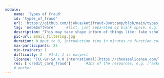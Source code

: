 ```yaml
---
module:
    name: 'Types of Fraud'
    id: 'types_of_fraud'
    url: 'https://github.com/ijokua/Antifraud-Bootcamp/blob/main/types_of_fraud.md'     #url that is linked in the table view, can be empty
    tag: 'Web&Software'     #list, just separated by blank space, e.g. 'Web Open_Source'
    description: "This may take shape inform of things like; fake scholarships, relationship fraud, bank account theft and social media fraud among others."
    pic-url: Email_filtering.jpg
    duration: 0 #put to 0, introduction time in minutes no function currently, the resources have their own time blocks
    max-participants: 25
    min-trainers: 1
    difficulty: 2   #1-3, 1 is easyest
    license: '[CC-BY-SA 4.0 International](https://choosealicense.com/licenses/cc-by-sa-4.0/)'
    res: ['credit_card_fraud']       #IDs of the resources. e.g. ['askotec'], or if more: ['askotec', 'ohg']
    # marker
---  
```


